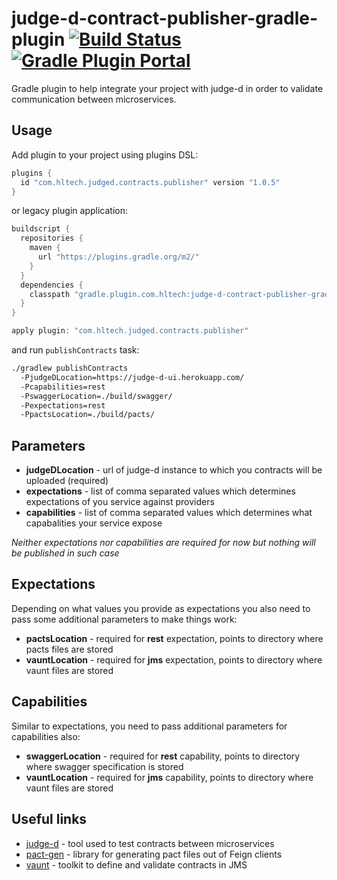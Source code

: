 # judge-d-contract-publisher-gradle-plugin [![Build Status](https://travis-ci.org/HLTech/judge-d-contract-publisher-gradle-plugin.svg?branch=master)](https://travis-ci.org/HLTech/judge-d-contract-publisher-gradle-plugin) [![Gradle Plugin Portal](https://img.shields.io/maven-metadata/v/https/plugins.gradle.org/m2/com/hltech/judged/contracts/publisher/com.hltech.judged.contracts.publisher.gradle.plugin/maven-metadata.xml.svg?label=gradle)](https://plugins.gradle.org/plugin/com.hltech.judged.contracts.publisher)

Gradle plugin to help integrate your project with judge-d in order to validate communication between microservices.

## Usage

Add plugin to your project using plugins DSL:
```groovy
plugins {
  id "com.hltech.judged.contracts.publisher" version "1.0.5"
}
```

or legacy plugin application:
```groovy
buildscript {
  repositories {
    maven {
      url "https://plugins.gradle.org/m2/"
    }
  }
  dependencies {
    classpath "gradle.plugin.com.hltech:judge-d-contract-publisher-gradle-plugin:1.0.5"
  }
}

apply plugin: "com.hltech.judged.contracts.publisher"
```

and run `publishContracts` task:
```sh
./gradlew publishContracts 
  -PjudgeDLocation=https://judge-d-ui.herokuapp.com/ 
  -Pcapabilities=rest 
  -PswaggerLocation=./build/swagger/ 
  -Pexpectations=rest 
  -PpactsLocation=./build/pacts/
```

## Parameters
- **judgeDLocation** - url of judge-d instance to which you contracts will be uploaded (required)
- **expectations** - list of comma separated values which determines expectations of you service against providers
- **capabilities** - list of comma separated values which determines what capabalities your service expose

*Neither expectations nor capabilities are required for now but nothing will be published in such case*

## Expectations
Depending on what values you provide as expectations you also need to pass some additional parameters to make things work:
- **pactsLocation** - required for **rest** expectation, points to directory where pacts files are stored
- **vauntLocation** - required for **jms** expectation, points to directory where vaunt files are stored

## Capabilities
Similar to expectations, you need to pass additional parameters for capabilities also:
- **swaggerLocation** - required for **rest** capability, points to directory where swagger specification is stored
- **vauntLocation** - required for **jms** capability, points to directory where vaunt files are stored

## Useful links
- [judge-d](https://github.com/HLTech/judge-d) - tool used to test contracts between microservices
- [pact-gen](https://github.com/HLTech/pact-gen) - library for generating pact files out of Feign clients
- [vaunt](https://github.com/HLTech/vaunt) - toolkit to define and validate contracts in JMS
